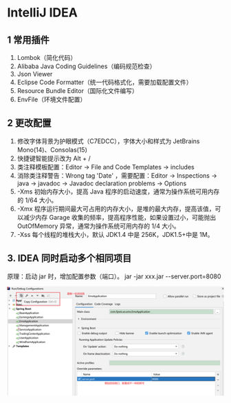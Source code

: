 # IntelliJ IDEA

## 1 常用插件

1. Lombok（简化代码）
2. Alibaba Java Coding Guidelines（编码规范检查）
3. Json Viewer
4. Eclipse Code Formatter（统一代码格式化，需要加载配置文件）
5. Resource Bundle Editor（国际化文件编写）
6. EnvFile（环境文件配置）

## 2 更改配置

1. 修改字体背景为护眼模式（C7EDCC），字体大小和样式为 JetBrains Mono(14)、Consolas(15)
2. 快捷键智能提示改为 Alt + /
3. 类注释模板配置：Editor -> File and Code Templates -> includes
4. 消除类注释警告：Wrong tag 'Date' ，需要配置：Editor -> Inspections -> java -> javadoc -> Javadoc declaration problems -> Options
5. -Xms 初始内存大小，提高 Java 程序的启动速度，通常为操作系统可用内存的 1/64 大小。
6. -Xmx 程序运行期间最大可占用的内存大小，是堆的最大内存，提高该值，可以减少内存 Garage 收集的频率，提高程序性能，如果设置过小，可能抛出 OutOfMemory 异常，通常为操作系统可用内存的 1/4 大小。
7. -Xss 每个线程的堆栈大小，默认 JDK1.4 中是 256K，JDK1.5+中是 1M。


## 3. IDEA 同时启动多个相同项目

原理：启动 jar 时，增加配置参数（端口）。 jar -jar xxx.jar --server.port=8080

![ IDEA 同时启动多个相同项目配置](./images/idea.png)
